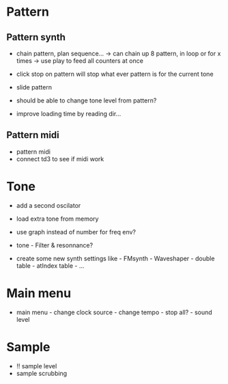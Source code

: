 
# Pattern
## Pattern synth

- chain pattern, plan sequence...
        -> can chain up 8 pattern, in loop or for x times
        -> use play to feed all counters at once
- click stop on pattern will stop what ever pattern is for the current tone
- slide pattern

- should be able to change tone level from pattern?
- improve loading time by reading dir...

## Pattern midi

- pattern midi
- connect td3 to see if midi work

# Tone

- add a second oscilator
- load extra tone from memory
- use graph instead of number for freq env?
- tone
        - Filter & resonnance?

- create some new synth settings like 
        - FMsynth
        - Waveshaper
        - double table
        - atIndex table
        - ...

# Main menu

- main menu
        - change clock source
        - change tempo
        - stop all?
        - sound level

# Sample

- !! sample level
- sample scrubbing
